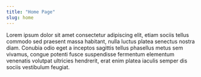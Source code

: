 ```yaml
---
title: "Home Page"
slug: home
---
```


Lorem ipsum dolor sit amet consectetur adipiscing elit, etiam sociis tellus commodo sed praesent massa habitant, nulla luctus platea senectus nostra diam. Conubia odio eget a inceptos sagittis tellus phasellus metus sem vivamus, congue potenti fusce suspendisse fermentum elementum venenatis volutpat ultricies hendrerit, erat enim platea iaculis semper dis sociis vestibulum feugiat. 